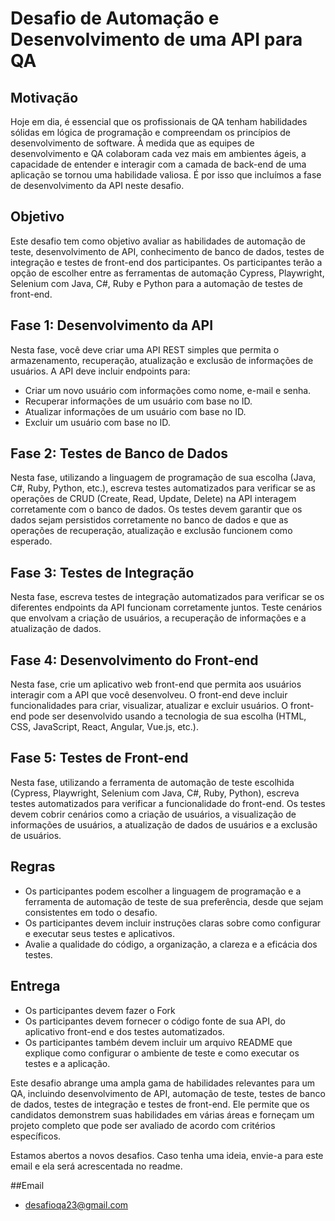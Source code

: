 # Desafio de Automação e Desenvolvimento de uma API para QA

## Motivação

Hoje em dia, é essencial que os profissionais de QA tenham habilidades sólidas em lógica de programação e compreendam os princípios de desenvolvimento de software. À medida que as equipes de desenvolvimento e QA colaboram cada vez mais em ambientes ágeis, a capacidade de entender e interagir com a camada de back-end de uma aplicação se tornou uma habilidade valiosa. É por isso que incluímos a fase de desenvolvimento da API neste desafio.

## Objetivo

Este desafio tem como objetivo avaliar as habilidades de automação de teste, desenvolvimento de API, conhecimento de banco de dados, testes de integração e testes de front-end dos participantes. Os participantes terão a opção de escolher entre as ferramentas de automação Cypress, Playwright, Selenium com Java, C#, Ruby e Python para a automação de testes de front-end.

## Fase 1: Desenvolvimento da API

Nesta fase, você deve criar uma API REST simples que permita o armazenamento, recuperação, atualização e exclusão de informações de usuários. A API deve incluir endpoints para:

- Criar um novo usuário com informações como nome, e-mail e senha.
- Recuperar informações de um usuário com base no ID.
- Atualizar informações de um usuário com base no ID.
- Excluir um usuário com base no ID.

## Fase 2: Testes de Banco de Dados

Nesta fase, utilizando a linguagem de programação de sua escolha (Java, C#, Ruby, Python, etc.), escreva testes automatizados para verificar se as operações de CRUD (Create, Read, Update, Delete) na API interagem corretamente com o banco de dados. Os testes devem garantir que os dados sejam persistidos corretamente no banco de dados e que as operações de recuperação, atualização e exclusão funcionem como esperado.

## Fase 3: Testes de Integração

Nesta fase, escreva testes de integração automatizados para verificar se os diferentes endpoints da API funcionam corretamente juntos. Teste cenários que envolvam a criação de usuários, a recuperação de informações e a atualização de dados.

## Fase 4: Desenvolvimento do Front-end

Nesta fase, crie um aplicativo web front-end que permita aos usuários interagir com a API que você desenvolveu. O front-end deve incluir funcionalidades para criar, visualizar, atualizar e excluir usuários. O front-end pode ser desenvolvido usando a tecnologia de sua escolha (HTML, CSS, JavaScript, React, Angular, Vue.js, etc.).

## Fase 5: Testes de Front-end

Nesta fase, utilizando a ferramenta de automação de teste escolhida (Cypress, Playwright, Selenium com Java, C#, Ruby, Python), escreva testes automatizados para verificar a funcionalidade do front-end. Os testes devem cobrir cenários como a criação de usuários, a visualização de informações de usuários, a atualização de dados de usuários e a exclusão de usuários.

## Regras

- Os participantes podem escolher a linguagem de programação e a ferramenta de automação de teste de sua preferência, desde que sejam consistentes em todo o desafio.
- Os participantes devem incluir instruções claras sobre como configurar e executar seus testes e aplicativos.
- Avalie a qualidade do código, a organização, a clareza e a eficácia dos testes.

## Entrega
- Os participantes devem fazer o Fork
- Os participantes devem fornecer o código fonte de sua API, do aplicativo front-end e dos testes automatizados.
- Os participantes também devem incluir um arquivo README que explique como configurar o ambiente de teste e como executar os testes e a aplicação.

Este desafio abrange uma ampla gama de habilidades relevantes para um QA, incluindo desenvolvimento de API, automação de teste, testes de banco de dados, testes de integração e testes de front-end. Ele permite que os candidatos demonstrem suas habilidades em várias áreas e forneçam um projeto completo que pode ser avaliado de acordo com critérios específicos.

Estamos abertos a novos desafios. Caso tenha uma ideia, envie-a para este email e ela será acrescentada no readme.

##Email

- desafioqa23@gmail.com
